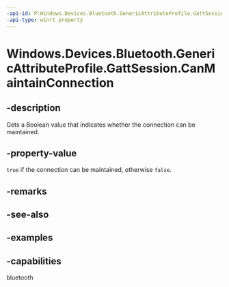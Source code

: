 ```yaml
---
-api-id: P:Windows.Devices.Bluetooth.GenericAttributeProfile.GattSession.CanMaintainConnection
-api-type: winrt property
---
```


<!-- Property syntax.
public bool CanMaintainConnection { get; }
-->

# Windows.Devices.Bluetooth.GenericAttributeProfile.GattSession.CanMaintainConnection

## -description
Gets a Boolean value that indicates whether the connection can be maintained.

## -property-value
`true` if the connection can be maintained, otherwise `false`.

## -remarks

## -see-also

## -examples

## -capabilities
bluetooth